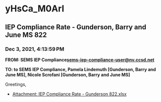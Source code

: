 # yHsCa_M0ArI
## IEP Compliance Rate - Gunderson, Barry and June MS 822
### Dec 3, 2021, 4:13:59 PM
**FROM: SEMS IEP Compliance<sems-iep-compliance-user@nv.ccsd.net>**

**TO: to SEMS IEP Compliance, Pamela Lindemuth [Gunderson, Barry and June MS], Nicole Scrofani [Gunderson, Barry and June MS]**


Greetings, 





* [Attachment: IEP Compliance Rate - Gunderson 822.xlsx](yHsCa_M0ArI-attachment-1.xlsx)
